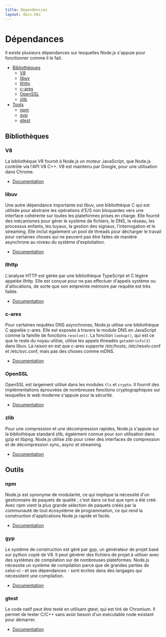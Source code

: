 ```yaml
---
title: Dependencies
layout: docs.hbs
---
```


# Dépendances

Il existe plusieurs dépendances sur lesquelles Node.js s'appuie pour fonctionner comme il le fait.

* [Bibliothèques](#Bibliothèques)
  * [V8](#v8)
  * [libuv](#libuv)
  * [llhttp](#llhttp)
  * [c-ares](#c-ares)
  * [OpenSSL](#openssl)
  * [zlib](#zlib)
* [Tools](#tools)
  * [npm](#npm)
  * [gyp](#gyp)
  * [gtest](#gtest)

## Bibliothèques

### V8

La bibliothèque V8 fournit à Node.js un moteur JavaScript, que Node.js contrôle via l'API V8 C++. V8 est maintenu par Google, pour une utilisation dans Chrome.

* [Documentation](https://v8.dev/docs)

### libuv

Une autre dépendance importante est libuv, une bibliothèque C qui est utilisée pour abstraire les opérations d'E/S non bloquantes vers une interface cohérente sur toutes les plateformes prises en charge. Elle fournit des mécanismes pour gérer le système de fichiers, le DNS, le réseau, les processus enfants, les tuyaux, la gestion des signaux, l'interrogation et le streaming. Elle inclut également un pool de threads pour décharger le travail pour certaines choses qui ne peuvent pas être faites de manière asynchrone au niveau du système d'exploitation.

* [Documentation](http://docs.libuv.org/)

### llhttp

L'analyse HTTP est gérée par une bibliothèque TypeScript et C légère appelée llhttp. Elle est conçue pour ne pas effectuer d'appels système ou d'allocations, de sorte que son empreinte mémoire par requête est très faible.

* [Documentation](https://github.com/nodejs/llhttp)

### c-ares

Pour certaines requêtes DNS asynchrones, Node.js utilise une bibliothèque C appelée c-ares. Elle est exposée à travers le module DNS en JavaScript comme la famille de fonctions `resolve()`. La fonction `lookup()`, qui est ce que le reste du noyau utilise, utilise les appels threadés `getaddrinfo(3)` dans libuv. La raison en est que c-ares supporte /etc/hosts, /etc/resolv.conf et /etc/svc.conf, mais pas des choses comme mDNS.

* [Documentation](https://c-ares.haxx.se/docs.html)

### OpenSSL

OpenSSL est largement utilisé dans les modules `tls` et `crypto`. Il fournit des implémentations éprouvées de nombreuses fonctions cryptographiques sur lesquelles le web moderne s'appuie pour la sécurité.

* [Documentation](https://www.openssl.org/docs/)

### zlib

Pour une compression et une décompression rapides, Node.js s'appuie sur la bibliothèque standard zlib, également connue pour son utilisation dans gzip et libpng. Node.js utilise zlib pour créer des interfaces de compression et de décompression sync, async et streaming.

* [Documentation](https://www.zlib.net/manual.html)

## Outils

### npm

Node.js est synonyme de modularité, ce qui implique la nécessité d'un gestionnaire de paquets de qualité ; c'est dans ce but que npm a été créé. Avec npm vient la plus grande sélection de paquets créés par la communauté de tout écosystème de programmation, ce qui rend la construction d'applications Node.js rapide et facile.

* [Documentation](https://docs.npmjs.com/)

### gyp

Le système de construction est géré par gyp, un générateur de projet basé sur python copié de V8. Il peut générer des fichiers de projet à utiliser avec des systèmes de compilation sur de nombreuses plateformes. Node.js nécessite un système de compilation parce que de grandes parties de celui-ci - et ses dépendances - sont écrites dans des langages qui nécessitent une compilation.

* [Documentation](https://gyp.gsrc.io/docs/UserDocumentation.md)

### gtest

Le code natif peut être testé en utilisant gtest, qui est tiré de Chromium. Il permet de tester C/C++ sans avoir besoin d'un exécutable node existant pour démarrer.

* [Documentation](https://code.google.com/p/googletest/wiki/V1_7_Documentation)
